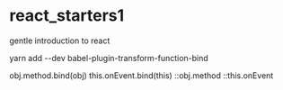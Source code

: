 # react_starters1
gentle introduction to react

yarn add --dev babel-plugin-transform-function-bind

obj.method.bind(obj) this.onEvent.bind(this)
::obj.method         ::this.onEvent
